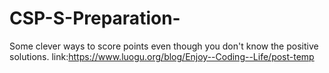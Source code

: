 # CSP-S-Preparation-
Some clever ways to score points even though you don't know the positive solutions.
link:https://www.luogu.org/blog/Enjoy--Coding--Life/post-temp
